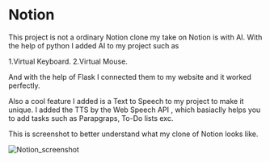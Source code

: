 # Notion
This project is not a ordinary Notion clone my take on Notion is with AI.
With the help of python I added AI to my project such as

1.Virtual Keyboard.
2.Virtual Mouse.

And with the help of Flask I connected them to my website and it worked perfectly.

Also a cool feature I added is a Text to Speech to my project to make it unique.
I added the TTS by the Web Speech API , which basiaclly helps you to add tasks such as Parapgraps, To-Do lists exc. 

This is screenshot to better understand what my clone of Notion looks like.

![Notion_screenshot](https://github.com/10Arman10/Notion/blob/main/Images/Notion_Project_screenshot.png)
